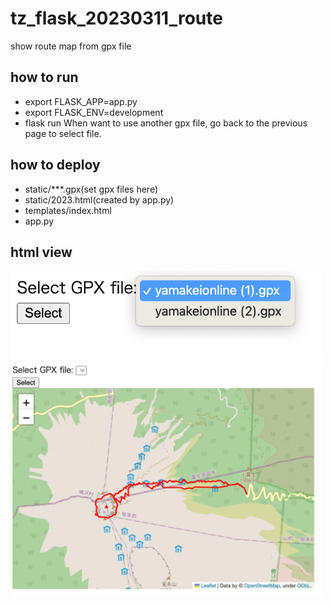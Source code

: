 # tz_flask_20230311_route
show route map from gpx file

## how to run 
* export FLASK_APP=app.py
* export FLASK_ENV=development
* flask run
When want to use another gpx file, go back to the previous page to select file.

## how to deploy
* static/***.gpx(set gpx files here)
* static/2023.html(created by app.py)
* templates/index.html
* app.py

## html view
<img src='route1.png' width='500'><br>
<img src='route2.png' width='500'>
